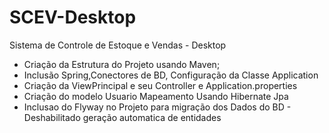 # SCEV-Desktop
Sistema de Controle de Estoque e Vendas - Desktop

* Criação da Estrutura do Projeto usando Maven;
* Inclusão Spring,Conectores de BD, Configuração da Classe Application
* Criação da ViewPrincipal e seu Controller e Application.properties
* Criação do modelo Usuario Mapeamento Usando Hibernate Jpa
* Inclusao do Flyway no Projeto para migração dos Dados do BD - Deshabilitado geração automatica de entidades  